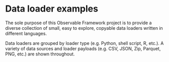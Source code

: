 # Data loader examples

The sole purpose of this Observable Framework project is to provide a diverse collection of small, easy to explore, copyable data loaders written in different languages. 

Data loaders are grouped by loader type (e.g. Python, shell script, R, etc.). A variety of data sources and loader payloads (e.g. CSV, JSON, Zip, Parquet, PNG, etc.) are shown throughout. 

